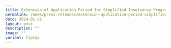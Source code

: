 ```yaml
---
title: Extension of Application Period for Simplified Insolvency Programme
permalink: /news/press-releases/extension-application-period-simplified-insolvency-programme-to-2026/
date: 2024-01-22
layout: post
description: ""
image: ""
variant: tiptap
---
```

